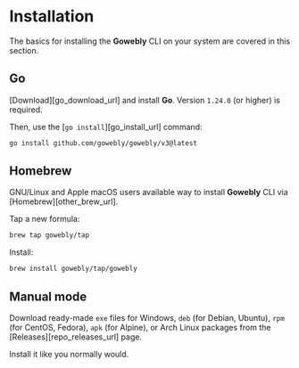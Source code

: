 # Installation

The basics for installing the **Gowebly** CLI on your system are covered in this section.

## Go

[Download][go_download_url] and install **Go**. Version `1.24.0` (or higher) is required.

Then, use the [`go install`][go_install_url] command:

```bash
go install github.com/gowebly/gowebly/v3@latest
```

## Homebrew

GNU/Linux and Apple macOS users available way to install **Gowebly** CLI via [Homebrew][other_brew_url].

Tap a new formula:

```bash
brew tap gowebly/tap
```

Install:

```bash
brew install gowebly/tap/gowebly
```

## Manual mode

Download ready-made `exe` files for Windows, `deb` (for Debian, Ubuntu), `rpm` (for CentOS, Fedora), `apk` (for Alpine), or Arch Linux packages from the [Releases][repo_releases_url] page.

Install it like you normally would.

<!--@include: ../parts/links.md-->

